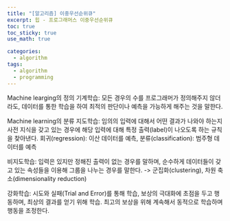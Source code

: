 ```yaml
---
title: "[알고리즘] 이중우선순위큐"
excerpt: 힙 - 프로그래머스 이중우선순위큐
toc: true
toc_sticky: true
use_math: true

categories:
  - algorithm
tags:
  - algorithm
  - programming
---
```


Machine learging의 정의
기계학습: 모든 경우의 수를 프로그래머가 정의해주지 않더라도, 데이터를 통한 학습을 하여 최적의 판단이나 예측을 가능하게 해주는 것을 말한다.

Machine learning의 분류
지도학습: 임의의 입력에 대해서 어떤 결과가 나와야 하는지 사전 지식을 갖고 있는 경우에 해당 입력에 대해 특정 출력(label)이 나오도록 하는 규칙을 찾아낸다. 회귀(regression): 이산 데이터를 예측, 분류(classification): 범주형 데이터를 예측

비지도학습: 입력은 있지만 정해진 출력이 없는 경우를 말하며, 순수하게 데이터들이 갖고 있는 속성들을 이용해 그룹을 나누는 경우를 말한다. -> 군집화(clustering), 차원 축소(dimensionality reduction)

강화학습: 시도와 실패(Trial and Error)를 통해 학습, 보상의 극대화에 초점을 두고 행동하며, 최상의 결과를 얻기 위해 학습. 최고의 보상을 위해 계속해서 동적으로 학습하며 행동을 조정한다.

